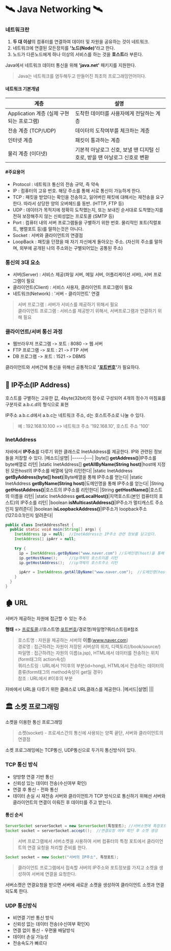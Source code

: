 # 🛰 Java Networking 🛰
### 네트워크란
1. <b>두 대 이상</b>의 컴퓨터를 연결하여 데이터 및 자원을 공유하는 것이 네트워크.
2. 네트워크에 연결된 모든장치를 <b>'노드(Node)'</b>라고 한다.
3. 노드가 다른노드에게 하나 이상의 서비스를 하는 것을 <b>호스트</b>라 부른다.

Java에서 네트워크 데이터 통신을 위해 <b>'java.net'</b> 패키지를 지원한다.
> Java는 네트워크를 염두해두고 만들어진 최초의 프로그래밍언어이다.

#### 네트워크 기본개념
|계층|설명|
|---|---|
|Application 계층 (실제 구현되는 프로그램)|도착한 데이터를 사용자에게 전달하는 계층|
|전송 계층 (TCP/UDP)|데이터의 도착여부를 체크하는 계층|
|인터넷 계층|패킷이 통과하는 계층|
|물리 계층 (이더넷)|기본적 아날로그 신호, 보낼 땐 디지털 신호로, 받을 땐 아날로그 신호로 변환|

#### #주요용어
- Protocol : 네트워크 통신의 전송 규약, 즉 약속
- IP : 컴퓨터의 고유 번호. 해당 주소를 통해 서로 통신이 가능하게 한다.
- TCP : 패킷을 받았다는 확인을 전송하고, 잃어버린 패킷에 대해서는 재전송을 요구한다. 따라서 상당한 양의 오버헤드를 동반. (HTTP, FTP 등)
- UDP : 데이터가 목적지에 정확히 도착했는지, 또는 보내진 순서대로 도착했는지를 전혀 보장해주지 않는 신뢰성없는 프로토콜 (SMTP 등)
- Port : 컴퓨터 내의 서버 프로그램들을 구별하기 위한 번호. 물리적인 포트(직렬포트, 병렬포트 등)를 말하는것은 아니다.
- Socket : 서버와 클라이언트의 연결점
- LoopBack : 패킷을 던졌을 때 자기 자신에게 돌아오는 주소. (자신의 주소를 말하며, 외부에 공개된 나의 주소와는 구별되어있는 공통된 주소)

### 통신의 3대 요소
- 서버(Server) : 서비스 제공(파일 서버, 메일 서버, 어플리케이션 서버), 서버 프로그램이 필요
- 클라이언트(Client) : 서비스 사용자, 클라이언트 프로그램이 필요
- 네트워크(Network) : '서버 - 클리이언트' 연결
> 서버 프로그램 : 서버가 서비스를 제공하기 위해서 필요<br>
> 클라이언트 프로그램 : 서비스를 제공받기 위해서, 서버프로그램과 연결하기 위해 필요

### 클라이언트/서버 통신 과정
- 웹브라우저 프로그램 -> 포트 : 8080 -> 웹 서버
- FTP 프로그램 -> 포트 : 21 -> FTP 서버
- DB 프로그램 -> 포트 : 1521 -> DBMS

클라이언트와 서버간에 통신을 위해선 공통적으로 <b>'[포트번호](#주요용어)'</b>가 필요하다.


## 🚧 IP주소(IP Address)
호스트를 구별하는 고유한 값, 4byte(32bit)의 정수로 구성되어 4개의 정수가 마침표를 구분자로 a.b.c.d의 형식으로 표현

IP주소 a.b.c.d에서 a.b.c는 네트워크 주소, d는 호스트주소로 나눌 수 있다.
> 예 : 192.168.10.100 => 네트워크 주소 '192.168.10', 호스트 주소 '100'

### InetAddress
자바에서 <b>IP주소</b>를 다루기 위한 클래스로 InetAddress를 제공한다.
IP와 관련된 정보들을 저장할 수 있다.
|메소드|설명|
|------|---|
|byte[] <b>getAddress()</b>|IP주소를 byte배열로 리턴|
|static InetAddress[] <b>getAllByName(String host)</b>|host에 지정된 모든host의 IP주소를 배열에 담아 리턴한다|
|static InetAddress <b>getByAddress(byte[] host)</b>|Byte배열을 통해 IP주소를 얻는다|
|static InetAddress <b>getByName(String host)</b>|도메인명을 통해 IP주소를 얻는다|
|String <b>getHostAddress()</b>|호스트의 IP주소를 리턴한다|
|String <b>getHostName()</b>|호스트의 이름을 리턴|
|static InetAddress <b>getLocalHost()</b>|지역호스트(본인 컴퓨터의 호스트)의 IP주소를 리턴|
|boolean <b>isMulticastAddress()</b>|IP주소가 멀티캐스트 주소인지 알려준다|
|boolean <b>isLoopbackAddress()</b>|IP주소가 loopback주소(127.0.0.1)인지 알려준다|
```java
public class InetAddressTest {
  public static void main(String[] args) {
    InetAddress ip = null;  //InetAddress는 IP주소 관련 정보를 담고있다.
    InetAddress[] ipArr = null;
    
    try {
      ip = InetAddress.getByName("www.naver.com") //도메인명(host)을 통해 IP주소를 가진 'InetAddress'객체 리턴
      ip.getHostName();     //ip객체의 호스트이름 리턴
      ip.getHostAddress();  //ip객체의 호스트주소 리턴
      
      ipArr = InetAddress.getAllByName("www.naver.com");  //도메인명(host)에 지정된 모든 IP주소를 리턴
    }
  }
}
```

## 🏚 URL
서버가 제공하는 자원에 접근할 수 있는 주소

<b>형태</b> => [프로토콜](#주요용어)://호스트명:[포트번호](#주요용어)/경로명/파일명?쿼리스트링#참조
> 호스트명 : 자원을 제공하는 서버의 <b>이름</b>(www.naver.com)<br>
> 경로명 : 접근하려는 자원이 저장된 서버상의 위치, 디렉토리(/book/source/)<br>
> 파일명 : 접근하려는 자원의 이름(a.jsp), HTML에서 데이터를 전송하는 위치(form태그의 action속성)<br>
> 쿼리스트링 : URL에서 ?이후의 부분(id=hong), HTML에서 전송하는 데이터의 종류(form태그의 method속성이 get일 경우)<br>
> 참조 : URL에서 #이후의 부분

자바에서 URL을 다루기 위한 클래스로 URL클래스를 제공한다.
|메서드|설명|
|||

## 🏛 소켓 프로그래밍
소켓을 이용한 통신 프로그래밍
> 소켓(socket) - 프로세스간의 통신에 사용되는 양쪽 끝단, 서버와 클라이언트의 연결점

소켓 프로그래밍에는 TCP통신, UDP통신으로 두가지 통신방식이 있다.

### TCP 통신 방식
- 양방향 연결 기반 통신
- 신뢰성 있는 데이터 전송(수신여부 확인)
- 연결 후 통신 - 전화 통신
- 데이터 손실 시 재전송
서버와 클라이언트가 TCP 방식으로 통신하기 위해선 서버와 클라이언트의 연결이 이뤄진 후 데이터를 주고 받는다.

#### 통신 순서
```java
ServerSocket serverSocket = new ServerSocket(특정포트); //서버소켓에 특정포트 연결
Socket socket = serverSocket.accept();  //연결요청 여부 확인 후 소켓 생성
```
> 서버 프로그램에서 서버소켓을 사용하여 서버 컴퓨터의 특정 포트에서 클라이언트의 연결 요청을 처리할 준비를 한다.


```java
Socket socket = new Socket("서버의 IP주소", 특정포트);
```
> 클라이언트 프로그램에서 접속할 서버의 IP주소와 포트정보를 가지고 소켓을 생성하여 서버에 연결을 요청한다.


서버소켓은 연결요청을 받으면 서버에 새로운 소켓을 생성하여 클라이언트 소켓과 연결되도록 한다.


### UDP 통신방식
- 비연결 기반 통신 방식
- 신뢰성 없는 데이터 전송(수신여부 확인X)
- 연결 없이 통신 - 우편물 배달방식
- 데이터 손실 가능성
- 전송속도가 빠르다

